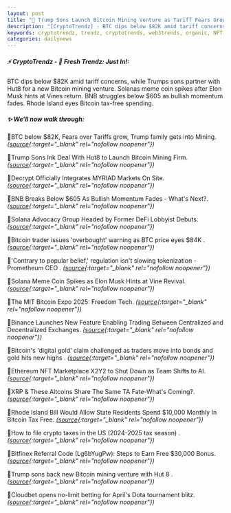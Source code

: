 ```yaml
---
layout: post
title: "🌇 Trump Sons Launch Bitcoin Mining Venture as Tariff Fears Grow"
description: "[CryptoTrendz] - BTC dips below $82K amid tariff concerns, while Trumps sons partner with Hut8 for a new Bitcoin mining venture. Solanas meme coin spikes after Elon Musk hints at Vines return. BNB struggles below $605 as bullish momentum fades. Rhode Island eyes Bitcoin tax-free spending."
keywords: cryptotrendz, trendz, cryptotrends, web3trends, organic, NFT, Elon, Mining, crypto, CEO, Bitcoin, Trading, Marketplace, Altcoins, Trump, BTC
categories: dailynews
---
```


##### ⚡ CryptoTrendz - 📌 *Fresh Trendz: Just In!:*

BTC dips below $82K amid tariff concerns, while Trumps sons partner with Hut8 for a new Bitcoin mining venture. Solanas meme coin spikes after Elon Musk hints at Vines return. BNB struggles below $605 as bullish momentum fades. Rhode Island eyes Bitcoin tax-free spending.

##### ✨ *We’ll now walk through:*


🔹BTC below $82K, Fears over Tariffs grow, Trump family gets into Mining. *([source](https://s.avyag.com/sxve){:target="_blank" rel="nofollow noopener"})*

🔹Trump Sons Ink Deal With Hut8 to Launch Bitcoin Mining Firm. *([source](https://s.avyag.com/ns90){:target="_blank" rel="nofollow noopener"})*

🔹Decrypt Officially Integrates MYRIAD Markets On Site. *([source](https://s.avyag.com/cbe6){:target="_blank" rel="nofollow noopener"})*

🔹BNB Breaks Below $605 As Bullish Momentum Fades - What's Next?. *([source](https://s.avyag.com/fo60){:target="_blank" rel="nofollow noopener"})*

🔹Solana Advocacy Group Headed by Former DeFi Lobbyist Debuts. *([source](https://s.avyag.com/hvml){:target="_blank" rel="nofollow noopener"})*

🔹Bitcoin trader issues 'overbought' warning as BTC price eyes $84K . *([source](https://s.avyag.com/qklv){:target="_blank" rel="nofollow noopener"})*

🔹'Contrary to popular belief,' regulation isn't slowing tokenization - Prometheum CEO . *([source](https://s.avyag.com/noox){:target="_blank" rel="nofollow noopener"})*

🔹Solana Meme Coin Spikes as Elon Musk Hints at Vine Revival. *([source](https://s.avyag.com/4dnu){:target="_blank" rel="nofollow noopener"})*

🔹The MIT Bitcoin Expo 2025: Freedom Tech. *([source](https://s.avyag.com/keyc){:target="_blank" rel="nofollow noopener"})*

🔹Binance Launches New Feature Enabling Trading Between Centralized and Decentralized Exchanges. *([source](https://s.avyag.com/73tc){:target="_blank" rel="nofollow noopener"})*

🔹Bitcoin's 'digital gold' claim challenged as traders move into bonds and gold hits new highs . *([source](https://s.avyag.com/yodg){:target="_blank" rel="nofollow noopener"})*

🔹Ethereum NFT Marketplace X2Y2 to Shut Down as Team Shifts to AI. *([source](https://s.avyag.com/59i0){:target="_blank" rel="nofollow noopener"})*

🔹XRP & These Altcoins Share The Same TA Fate-What's Coming?. *([source](https://s.avyag.com/tg86){:target="_blank" rel="nofollow noopener"})*

🔹Rhode Island Bill Would Allow State Residents Spend $10,000 Monthly In Bitcoin Tax Free. *([source](https://s.avyag.com/srce){:target="_blank" rel="nofollow noopener"})*

🔹How to file crypto taxes in the US (2024-2025 tax season) . *([source](https://s.avyag.com/6wtq){:target="_blank" rel="nofollow noopener"})*

🔹Bitfinex Referral Code (Lg6bYugPw): Steps to Earn Free $30,000 Bonus. *([source](https://s.avyag.com/qe7e){:target="_blank" rel="nofollow noopener"})*

🔹Trump sons back new Bitcoin mining venture with Hut 8 . *([source](https://s.avyag.com/9zy2){:target="_blank" rel="nofollow noopener"})*

🔹Cloudbet opens no-limit betting for April's Dota tournament blitz. *([source](https://s.avyag.com/oyjc){:target="_blank" rel="nofollow noopener"})*
